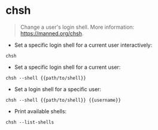 # chsh

> Change a user's login shell.
> More information: <https://manned.org/chsh>.

- Set a specific login shell for a current user interactively:

`chsh`

- Set a specific login shell for a current user:

`chsh --shell {{path/to/shell}}`

- Set a login shell for a specific user:

`chsh --shell {{path/to/shell}} {{username}}`

- Print available shells:

`chsh --list-shells`
